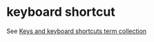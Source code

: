# keyboard shortcut

See [Keys and keyboard shortcuts term collection](https://worldready.cloudapp.net/Styleguide/Read?id=2700&topicid=27401)
